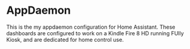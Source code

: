 # AppDaemon
This is the my appdaemon configuration for Home Assistant.  These dashboards are configured to work on a Kindle Fire 8 HD running FUlly Kiosk, and are dedicated for home control use.
